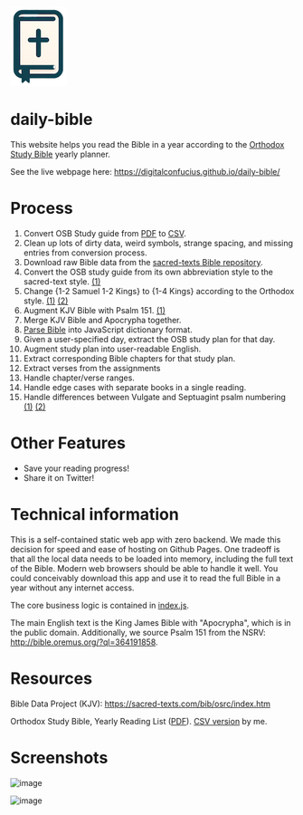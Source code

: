 ![logo](bible_logo.png)

# daily-bible
This website helps you read the Bible in a year according to the [Orthodox Study Bible](https://en.wikipedia.org/wiki/Orthodox_Study_Bible) yearly planner.

See the live webpage here: https://digitalconfucius.github.io/daily-bible/

# Process
1) Convert OSB Study guide from [PDF](https://github.com/digitalconfucius/daily-bible/blob/main/raw_data/osb_study_guide.pdf) to [CSV](https://github.com/digitalconfucius/daily-bible/blob/main/raw_data/osb_study_guide.csv).
2) Clean up lots of dirty data, weird symbols, strange spacing, and missing entries from conversion process.
3) Download raw Bible data from the [sacred-texts Bible repository](https://sacred-texts.com/bib/osrc/index.htm).
4) Convert the OSB study guide from its own abbreviation style to the sacred-text style. [(1)](https://github.com/digitalconfucius/daily-bible/commit/d36fd55bea07605b7fa528b8d50f3348969f8836)
5) Change {1-2 Samuel 1-2 Kings} to {1-4 Kings} according to the Orthodox style. [(1)](https://github.com/digitalconfucius/daily-bible/commit/a23370e7d513bb7f53bdb98a261983a7824da4bb) [(2)](https://github.com/digitalconfucius/daily-bible/commit/16db2b3242a2ebc63a6f345c7de4da55a25d7707) 
6) Augment KJV Bible with Psalm 151. [(1)](https://github.com/digitalconfucius/daily-bible/commit/2b22362e3953af38b68f85a48af0842a74eb4a02)
7) Merge KJV Bible and Apocrypha together.
8) [Parse Bible](https://github.com/digitalconfucius/daily-bible/blob/main/raw_data/bible_parser.py) into JavaScript dictionary format.
9) Given a user-specified day, extract the OSB study plan for that day.
10) Augment study plan into user-readable English.
11) Extract corresponding Bible chapters for that study plan.
12) Extract verses from the assignments
13) Handle chapter/verse ranges.
14) Handle edge cases with separate books in a single reading.
15) Handle differences between Vulgate and Septuagint psalm numbering [(1)](http://www.churchofthenativity.net/church-of-the-nativity/orthodoxy/faqs/why-are-your-psalms-numbered-differently-than-in-all-non-orthodox-bibles) [(2)](https://www.oca.org/liturgics/outlines/septuagint-numbering-psalms)

# Other Features
- Save your reading progress!
- Share it on Twitter!

# Technical information
This is a self-contained static web app with zero backend. We made this decision for speed and ease of hosting on Github Pages. One tradeoff is that all the local data needs to be loaded into memory, including the full text of the Bible. Modern web browsers should be able to handle it well. You could conceivably download this app and use it to read the full Bible in a year without any internet access.

The core business logic is contained in [index.js](index.js).

The main English text is the King James Bible with "Apocrypha", which is in the public domain. Additionally, we source Psalm 151 from the NSRV: http://bible.oremus.org/?ql=364191858.

# Resources
Bible Data Project (KJV): https://sacred-texts.com/bib/osrc/index.htm

Orthodox Study Bible, Yearly Reading List ([PDF](https://github.com/digitalconfucius/daily-bible/blob/main/raw_data/osb_study_guide.pdf)). [CSV version](https://github.com/digitalconfucius/daily-bible/blob/main/raw_data/osb_study_guide.csv) by me.

# Screenshots

![image](https://github.com/digitalconfucius/daily-bible/assets/156959605/753b46d9-273f-435e-b8a5-49cdd0a957ce)

![image](https://github.com/digitalconfucius/daily-bible/assets/156959605/edad5408-33e1-4dc9-a18d-4f5b5d53c817)
